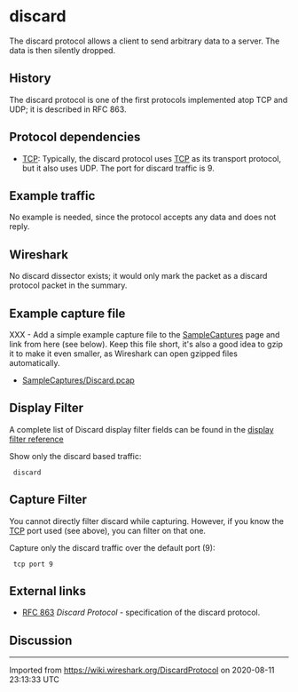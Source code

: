 # discard

The discard protocol allows a client to send arbitrary data to a server. The data is then silently dropped.

## History

The discard protocol is one of the first protocols implemented atop TCP and UDP; it is described in RFC 863.

## Protocol dependencies

  - [TCP](/TCP): Typically, the discard protocol uses [TCP](/TCP) as its transport protocol, but it also uses UDP. The port for discard traffic is 9.

## Example traffic

No example is needed, since the protocol accepts any data and does not reply.

## Wireshark

No discard dissector exists; it would only mark the packet as a discard protocol packet in the summary.

## Example capture file

XXX - Add a simple example capture file to the [SampleCaptures](/SampleCaptures) page and link from here (see below). Keep this file short, it's also a good idea to gzip it to make it even smaller, as Wireshark can open gzipped files automatically.

  - [SampleCaptures/Discard.pcap](uploads/__moin_import__/attachments/SampleCaptures/Discard.pcap "Upload new attachment \"Discard.pcap\"")

## Display Filter

A complete list of Discard display filter fields can be found in the [display filter reference](http://www.wireshark.org/docs/dfref/d/discard.html)

Show only the discard based traffic:

``` 
 discard 
```

## Capture Filter

You cannot directly filter discard while capturing. However, if you know the [TCP](/TCP) port used (see above), you can filter on that one.

Capture only the discard traffic over the default port (9):

``` 
 tcp port 9 
```

## External links

  - [RFC 863](http://www.ietf.org/rfc/rfc863.txt) *Discard Protocol* - specification of the discard protocol.

## Discussion

---

Imported from https://wiki.wireshark.org/DiscardProtocol on 2020-08-11 23:13:33 UTC
